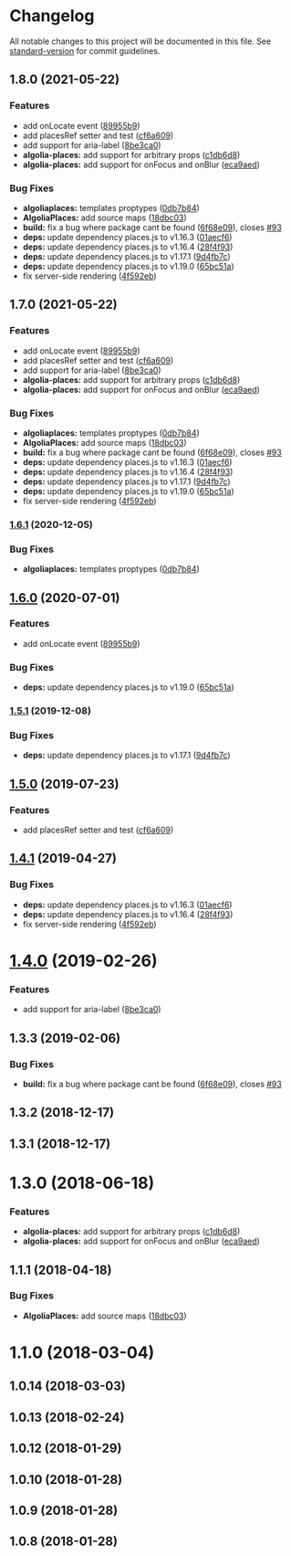 # Changelog

All notable changes to this project will be documented in this file. See [standard-version](https://github.com/conventional-changelog/standard-version) for commit guidelines.

## 1.8.0 (2021-05-22)


### Features

* add onLocate event ([89955b9](https://github.com/kontrollanten/algolia-places-react/commit/89955b94b4408182ea69fdeacaa4bdf74ff54d99))
* add placesRef setter and test ([cf6a609](https://github.com/kontrollanten/algolia-places-react/commit/cf6a609b3756b552ba11c27a70b3934e489fa7df))
* add support for aria-label ([8be3ca0](https://github.com/kontrollanten/algolia-places-react/commit/8be3ca0cdaf91d4148d3092e4f9e5b020432b428))
* **algolia-places:** add support for arbitrary props ([c1db6d8](https://github.com/kontrollanten/algolia-places-react/commit/c1db6d826731fab7238473550af6c5809c7d0e01))
* **algolia-places:** add support for onFocus and onBlur ([eca9aed](https://github.com/kontrollanten/algolia-places-react/commit/eca9aed3fa7a838b8aba3bca78fd6b4218605ee1))


### Bug Fixes

* **algoliaplaces:** templates proptypes ([0db7b84](https://github.com/kontrollanten/algolia-places-react/commit/0db7b8401b65f80c83e5fb9dfddb8def9a9dc5a7))
* **AlgoliaPlaces:** add source maps ([18dbc03](https://github.com/kontrollanten/algolia-places-react/commit/18dbc03a78a062cef7d9afb282295688ff3a70cc))
* **build:** fix a bug where package cant be found ([6f68e09](https://github.com/kontrollanten/algolia-places-react/commit/6f68e090dffebc2a08f62cb3def7e19bf1953b69)), closes [#93](https://github.com/kontrollanten/algolia-places-react/issues/93)
* **deps:** update dependency places.js to v1.16.3 ([01aecf6](https://github.com/kontrollanten/algolia-places-react/commit/01aecf634a202eaa4af11ca38811e1af5f797957))
* **deps:** update dependency places.js to v1.16.4 ([28f4f93](https://github.com/kontrollanten/algolia-places-react/commit/28f4f93a9a9ff41d733ae7df7af24113fdbf171a))
* **deps:** update dependency places.js to v1.17.1 ([9d4fb7c](https://github.com/kontrollanten/algolia-places-react/commit/9d4fb7ce46380c9e429e21e57492e95872920be3))
* **deps:** update dependency places.js to v1.19.0 ([65bc51a](https://github.com/kontrollanten/algolia-places-react/commit/65bc51a82e54ce2ba90cc614208e4ff98b7cc740))
* fix server-side rendering ([4f592eb](https://github.com/kontrollanten/algolia-places-react/commit/4f592eb2c46d97c9d848bbe1fcf8e8822ba1e4a2))

## 1.7.0 (2021-05-22)


### Features

* add onLocate event ([89955b9](https://github.com/kontrollanten/algolia-places-react/commit/89955b94b4408182ea69fdeacaa4bdf74ff54d99))
* add placesRef setter and test ([cf6a609](https://github.com/kontrollanten/algolia-places-react/commit/cf6a609b3756b552ba11c27a70b3934e489fa7df))
* add support for aria-label ([8be3ca0](https://github.com/kontrollanten/algolia-places-react/commit/8be3ca0cdaf91d4148d3092e4f9e5b020432b428))
* **algolia-places:** add support for arbitrary props ([c1db6d8](https://github.com/kontrollanten/algolia-places-react/commit/c1db6d826731fab7238473550af6c5809c7d0e01))
* **algolia-places:** add support for onFocus and onBlur ([eca9aed](https://github.com/kontrollanten/algolia-places-react/commit/eca9aed3fa7a838b8aba3bca78fd6b4218605ee1))


### Bug Fixes

* **algoliaplaces:** templates proptypes ([0db7b84](https://github.com/kontrollanten/algolia-places-react/commit/0db7b8401b65f80c83e5fb9dfddb8def9a9dc5a7))
* **AlgoliaPlaces:** add source maps ([18dbc03](https://github.com/kontrollanten/algolia-places-react/commit/18dbc03a78a062cef7d9afb282295688ff3a70cc))
* **build:** fix a bug where package cant be found ([6f68e09](https://github.com/kontrollanten/algolia-places-react/commit/6f68e090dffebc2a08f62cb3def7e19bf1953b69)), closes [#93](https://github.com/kontrollanten/algolia-places-react/issues/93)
* **deps:** update dependency places.js to v1.16.3 ([01aecf6](https://github.com/kontrollanten/algolia-places-react/commit/01aecf634a202eaa4af11ca38811e1af5f797957))
* **deps:** update dependency places.js to v1.16.4 ([28f4f93](https://github.com/kontrollanten/algolia-places-react/commit/28f4f93a9a9ff41d733ae7df7af24113fdbf171a))
* **deps:** update dependency places.js to v1.17.1 ([9d4fb7c](https://github.com/kontrollanten/algolia-places-react/commit/9d4fb7ce46380c9e429e21e57492e95872920be3))
* **deps:** update dependency places.js to v1.19.0 ([65bc51a](https://github.com/kontrollanten/algolia-places-react/commit/65bc51a82e54ce2ba90cc614208e4ff98b7cc740))
* fix server-side rendering ([4f592eb](https://github.com/kontrollanten/algolia-places-react/commit/4f592eb2c46d97c9d848bbe1fcf8e8822ba1e4a2))

### [1.6.1](https://github.com/kontrollanten/algolia-places-react/compare/v1.6.0...v1.6.1) (2020-12-05)


### Bug Fixes

* **algoliaplaces:** templates proptypes ([0db7b84](https://github.com/kontrollanten/algolia-places-react/commit/0db7b8401b65f80c83e5fb9dfddb8def9a9dc5a7))

## [1.6.0](https://github.com/kontrollanten/algolia-places-react/compare/v1.5.1...v1.6.0) (2020-07-01)


### Features

* add onLocate event ([89955b9](https://github.com/kontrollanten/algolia-places-react/commit/89955b94b4408182ea69fdeacaa4bdf74ff54d99))


### Bug Fixes

* **deps:** update dependency places.js to v1.19.0 ([65bc51a](https://github.com/kontrollanten/algolia-places-react/commit/65bc51a82e54ce2ba90cc614208e4ff98b7cc740))

### [1.5.1](https://github.com/kontrollanten/algolia-places-react/compare/v1.5.0...v1.5.1) (2019-12-08)


### Bug Fixes

* **deps:** update dependency places.js to v1.17.1 ([9d4fb7c](https://github.com/kontrollanten/algolia-places-react/commit/9d4fb7ce46380c9e429e21e57492e95872920be3))

## [1.5.0](https://github.com/kontrollanten/algolia-places-react/compare/v1.4.1...v1.5.0) (2019-07-23)


### Features

* add placesRef setter and test ([cf6a609](https://github.com/kontrollanten/algolia-places-react/commit/cf6a609))



## [1.4.1](https://github.com/kontrollanten/algolia-places-react/compare/v1.4.0...v1.4.1) (2019-04-27)


### Bug Fixes

* **deps:** update dependency places.js to v1.16.3 ([01aecf6](https://github.com/kontrollanten/algolia-places-react/commit/01aecf6))
* **deps:** update dependency places.js to v1.16.4 ([28f4f93](https://github.com/kontrollanten/algolia-places-react/commit/28f4f93))
* fix server-side rendering ([4f592eb](https://github.com/kontrollanten/algolia-places-react/commit/4f592eb))



# [1.4.0](https://github.com/kontrollanten/algolia-places-react/compare/v1.0.7...v1.4.0) (2019-02-26)


### Features

* add support for aria-label ([8be3ca0](https://github.com/kontrollanten/algolia-places-react/commit/8be3ca0))



## 1.3.3 (2019-02-06)


### Bug Fixes

* **build:** fix a bug where package cant be found ([6f68e09](https://github.com/kontrollanten/algolia-places-react/commit/6f68e09)), closes [#93](https://github.com/kontrollanten/algolia-places-react/issues/93)



## 1.3.2 (2018-12-17)



## 1.3.1 (2018-12-17)



# 1.3.0 (2018-06-18)


### Features

* **algolia-places:** add support for arbitrary props ([c1db6d8](https://github.com/kontrollanten/algolia-places-react/commit/c1db6d8))
* **algolia-places:** add support for onFocus and onBlur ([eca9aed](https://github.com/kontrollanten/algolia-places-react/commit/eca9aed))



## 1.1.1 (2018-04-18)


### Bug Fixes

* **AlgoliaPlaces:** add source maps ([18dbc03](https://github.com/kontrollanten/algolia-places-react/commit/18dbc03))



# 1.1.0 (2018-03-04)



## 1.0.14 (2018-03-03)



## 1.0.13 (2018-02-24)



## 1.0.12 (2018-01-29)



## 1.0.10 (2018-01-28)



## 1.0.9 (2018-01-28)



## 1.0.8 (2018-01-28)
